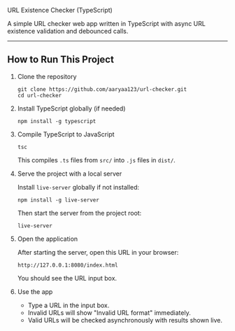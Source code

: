 
URL Existence Checker (TypeScript)

A simple URL checker web app written in TypeScript with async URL existence validation and debounced calls.

---

## How to Run This Project

1. Clone the repository

   ```
   git clone https://github.com/aaryaa123/url-checker.git
   cd url-checker
   ```

2. Install TypeScript globally (if needed)

   ```
   npm install -g typescript
   ```

3. Compile TypeScript to JavaScript

   ```
   tsc
   ```

   This compiles `.ts` files from `src/` into `.js` files in `dist/`.

4. Serve the project with a local server

   Install `live-server` globally if not installed:

   ```
   npm install -g live-server
   ```

   Then start the server from the project root:

   ```
   live-server
   ```

5. Open the application

   After starting the server, open this URL in your browser:

   ```
   http://127.0.0.1:8080/index.html
   ```

   You should see the URL input box.

6. Use the app

   - Type a URL in the input box.
   - Invalid URLs will show "Invalid URL format" immediately.
   - Valid URLs will be checked asynchronously with results shown live.
